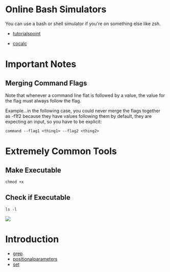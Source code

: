 # Online Bash Simulators

You can use a bash or shell simulator if you're on something else like zsh.

* [tutorialspoint](https://www.tutorialspoint.com/execute_bash_online.php)

* [cocalc](https://cocalc.com/projects/0983a0b1-04ab-4392-ae4d-a35c849ef0e1/files/Welcome%20to%20CoCalc.ipynb?session=default)


# Important Notes
## Merging Command Flags

Note that whenever a command line flat is followed by a value, the value for the flag must always follow the flag.

Example...in the following case, you could never merge the flags together as -f1f2 because they have values following them by default, they are expecting an input, so you have to be explicit:

```
command --flag1 <thing1> --flag2 <thing2>
```

# Extremely Common Tools

## Make Executable

```
chmod +x
```

## Check if Executable

```
ls -l
```

![](/img/permissions.png)


# Introduction

* [grep](/commandline-examples/grep.md)
* [positionalparameters](/commandline-examples/positionalparameters.md)
* [set](/commandline-examples/set.md)